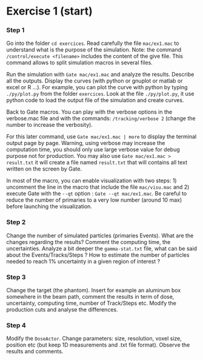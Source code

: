# Exercise 1 \(start\)

### Step 1

Go into the folder `cd exercices`. Read carefully the file `mac/ex1.mac` to understand what is the purpose of the simulation. Note: the command `/control/execute <filename>` includes the content of the give file. This command allows to split simulation macros in several files.

Run the simulation with `Gate mac/ex1.mac` and analyze the results. Describe all the outputs. Display the curves (with python or gnuplot or matlab or excel or R ...). For example, you can plot the curve with python by typing `./py/plot.py` from the folder `exercices`. Look at the file `./py/plot.py`, it use python code to load the output file of the simulation and create curves. 

Back to Gate macros. You can play with the verbose options in the verbose.mac file and with the commands: `/tracking/verbose 2` (change the number to increase the verbosity).

For this later command, use `Gate mac/ex1.mac | more` to display the terminal output page by page. Warning, using verbose may increase the computation time, you should only use large verbose value for debug purpose not for production. You may also use `Gate mac/ex1.mac > result.txt` it will create a file named `result.txt` that will contains all text written on the screen by Gate. 

In most of the macro, you can enable visualization with two steps: 1\) uncomment the line in the macro that include the file `mac/visu.mac` and 2\) execute Gate with the `--qt` option : `Gate --qt mac/ex1.mac`. Be careful to reduce the number of primaries to a very low number \(around 10 max\) before launching the visualization.

### Step 2

Change the number of simulated particles \(primaries Events\). What are the changes regarding the results? Comment the computing time, the uncertainties. Analyze a bit deeper the `gamma-stat.txt` file, what can be said about the Events/Tracks/Steps ? How to estimate the number of particles needed to reach 1% uncertainty in a given region of interest ?

### Step 3

Change the target \(the phantom\). Insert for example an aluminum box somewhere in the beam path, comment the results in term of dose, uncertainty, computing time, number of Track/Steps etc. Modify the production cuts and analyse the differences.

### Step 4

Modify the `DoseActor`. Change parameters: size, resolution, voxel size, position etc \(but keep 1D measurements and .txt file format\). Observe the results and comments.

